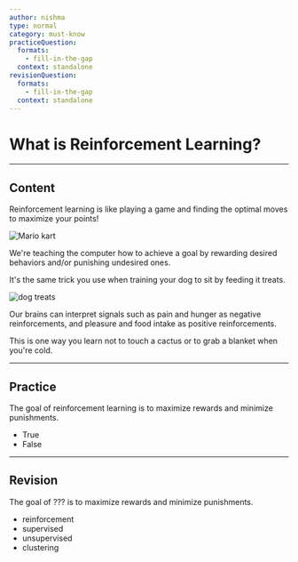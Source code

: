 ```yaml
---
author: nishma
type: normal
category: must-know
practiceQuestion:
  formats:
    - fill-in-the-gap
  context: standalone
revisionQuestion:
  formats:
    - fill-in-the-gap
  context: standalone
---
```

# What is Reinforcement Learning?

---
## Content

Reinforcement learning is like playing a game and finding the optimal moves to maximize your points!

![Mario kart](https://img.enkipro.com/7bb23e7ca6a1efdf01dea370665d8753.jpeg)

We're teaching the computer how to achieve a goal by rewarding desired behaviors and/or punishing undesired ones.

It's the same trick you use when training your dog to sit by feeding it treats.

![dog treats](https://img.enkipro.com/34f2dfb9b156e0940fc2668999aae2fc.jpeg)

Our brains can interpret signals such as pain and hunger as negative reinforcements, and pleasure and food intake as positive reinforcements. 

This is one way you learn not to touch a cactus or to grab a blanket when you're cold.  

---
## Practice

The goal of reinforcement learning is to maximize rewards and minimize punishments.

- True
- False

---
## Revision

The goal of ??? is to maximize rewards and minimize punishments.

- reinforcement
- supervised
- unsupervised
- clustering
